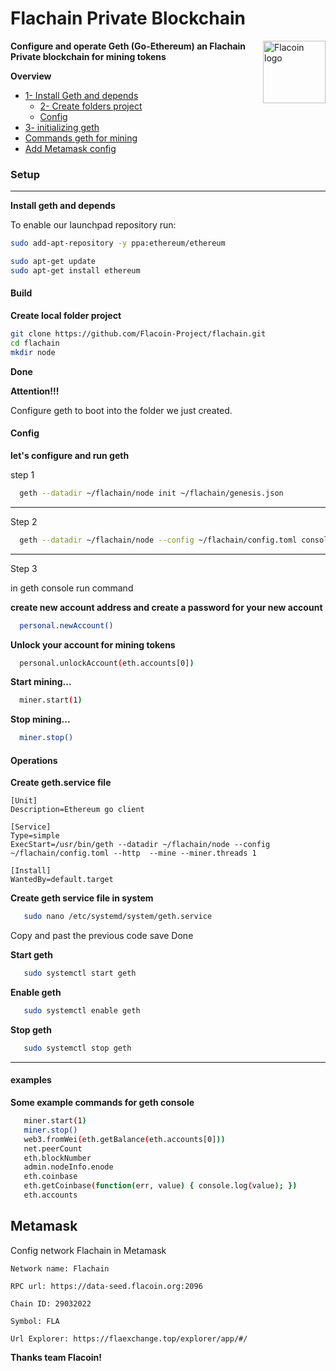 # Flachain Private Blockchain

<p><img src="https://avatars.githubusercontent.com/u/57708417?s=96&v=4" alt="Flacoin logo" title="Minig Flachain" align="right" height="100" /></p>


**Configure and operate Geth (Go-Ethereum) an Flachain Private blockchain for mining tokens**


**Overview**
  - [1- Install Geth and depends](#setup)
    - [2- Create folders project](#build)
    - [Config](#config)
  - [3- initializing geth](#operations)
  - [Commands geth for mining](#examples)
  - [Add Metamask config](#metamask)

### Setup
--------------

**Install geth and depends**

To enable our launchpad repository run:

```bash
sudo add-apt-repository -y ppa:ethereum/ethereum
```
```bash
sudo apt-get update
sudo apt-get install ethereum
```

#### Build

**Create local folder project**

```bash
git clone https://github.com/Flacoin-Project/flachain.git
cd flachain
mkdir node
```
**Done**


**Attention!!!**

Configure geth to boot into the folder we just created.

#### Config

**let's configure and run geth**

step 1

```bash
  geth --datadir ~/flachain/node init ~/flachain/genesis.json
```

-------------------------------

Step 2

```bash
  geth --datadir ~/flachain/node --config ~/flachain/config.toml console
```

-------------------------------


Step 3 

in geth console run command

**create new account address and create a password for your new account**

```bash
  personal.newAccount()
```

**Unlock your account for mining tokens**

```bash
  personal.unlockAccount(eth.accounts[0])
```

**Start mining...**

```bash
  miner.start(1)
```

**Stop mining...**

```bash
  miner.stop()
```


#### Operations

**Create geth.service file**

```
[Unit]
Description=Ethereum go client

[Service]
Type=simple
ExecStart=/usr/bin/geth --datadir ~/flachain/node --config ~/flachain/config.toml --http  --mine --miner.threads 1

[Install]
WantedBy=default.target

```

**Create geth service file in system**

```bash
   sudo nano /etc/systemd/system/geth.service
```
Copy and past the previous code save Done

**Start geth**

```bash
   sudo systemctl start geth
```

**Enable geth**

```bash
   sudo systemctl enable geth
```

**Stop geth**

```bash
   sudo systemctl stop geth
```

-----------------------

#### examples

**Some example commands for geth console**

```bash
   miner.start(1)
   miner.stop()
   web3.fromWei(eth.getBalance(eth.accounts[0]))
   net.peerCount
   eth.blockNumber
   admin.nodeInfo.enode
   eth.coinbase
   eth.getCoinbase(function(err, value) { console.log(value); })
   eth.accounts

```

Metamask
-------

Config network Flachain in Metamask

```
Network name: Flachain 

RPC url: https://data-seed.flacoin.org:2096

Chain ID: 29032022

Symbol: FLA

Url Explorer: https://flaexchange.top/explorer/app/#/

```

**Thanks team Flacoin!**
